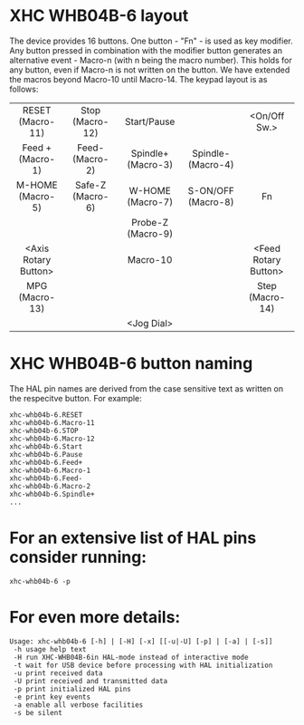 # XHC WHB04B-6 layout

The device provides 16 buttons. One button - "Fn" - is used as key
modifier. Any button pressed in combination with the modifier button
generates an alternative event - Macro-n (with n being the macro
number). This holds for any button, even if Macro-n is not written
on the button. We have extended the macros beyond Macro-10 until
Macro-14. The keypad layout is as follows:

|                             |                  |                    |                    |                            |
|:---------------------------:|:----------------:|:------------------:|:------------------:|:--------------------------:|
| RESET (Macro-11)            | Stop  (Macro-12) | Start/Pause        |                    | &lt;On/Off Sw.&gt;         |
| Feed + (Macro-1)            | Feed-  (Macro-2) | Spindle+ (Macro-3) | Spindle- (Macro-4) |                            |
| M-HOME (Macro-5)            | Safe-Z (Macro-6) | W-HOME   (Macro-7) | S-ON/OFF (Macro-8) | Fn                         |
|                             |                  | Probe-Z (Macro-9)  |                    |                            |
| &lt;Axis Rotary Button&gt;  |                  | Macro-10           |                    | &lt;Feed Rotary Button&gt; |
| MPG (Macro-13)              |                  |                    |                    | Step (Macro-14)            |
|                             |                  | &lt;Jog Dial&gt;   |                    |                            |


# XHC WHB04B-6 button naming

The HAL pin names are derived from the case sensitive text as written on
the respecitve button. For example:

```
xhc-whb04b-6.RESET
xhc-whb04b-6.Macro-11
xhc-whb04b-6.STOP
xhc-whb04b-6.Macro-12
xhc-whb04b-6.Start
xhc-whb04b-6.Pause
xhc-whb04b-6.Feed+
xhc-whb04b-6.Macro-1
xhc-whb04b-6.Feed-
xhc-whb04b-6.Macro-2
xhc-whb04b-6.Spindle+
...
```

# For an extensive list of HAL pins consider running:

```
xhc-whb04b-6 -p
```

# For even more details:

```
Usage: xhc-whb04b-6 [-h] | [-H] [-x] [[-u|-U] [-p] | [-a] | [-s]] 
 -h usage help text
 -H run XHC-WHB04B-6in HAL-mode instead of interactive mode
 -t wait for USB device before processing with HAL initialization
 -u print received data
 -U print received and transmitted data
 -p print initialized HAL pins 
 -e print key events
 -a enable all verbose facilities
 -s be silent
 ```
